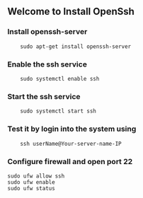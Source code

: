 ## Welcome to Install OpenSsh

### Install openssh-server
		sudo apt-get install openssh-server
	
### Enable the ssh service	
		sudo systemctl enable ssh
	
### Start the ssh service	
		sudo systemctl start ssh
	
### Test it by login into the system using	
		ssh userName@Your-server-name-IP
		
### Configure firewall and open port 22
	sudo ufw allow ssh
	sudo ufw enable
	sudo ufw status
